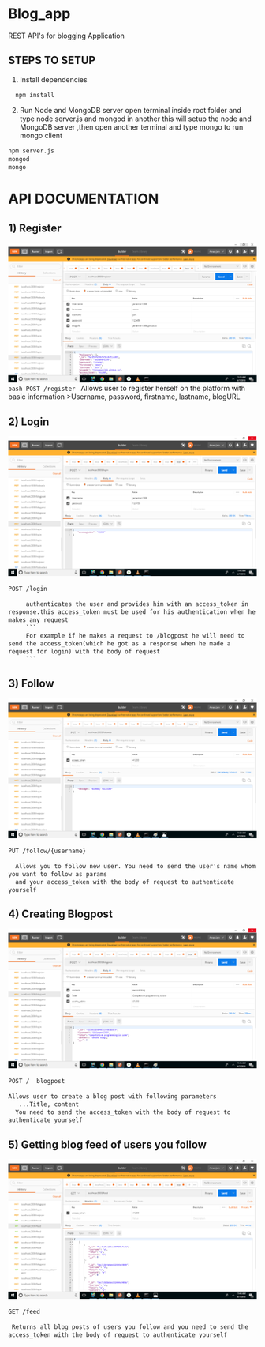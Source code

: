 # Blog_app
REST API's for blogging Application

## STEPS TO SETUP

1) Install dependencies
```bash
  npm install
  ```
  
2) Run Node and MongoDB server
  open terminal inside root folder and type node server.js and mongod in another this will setup the node and MongoDB server ,then open      another terminal and type mongo to run mongo client
  ```bash
  npm server.js
  mongod
  mongo
  ```
  # API DOCUMENTATION
  
 ## 1) Register
  ![alt text](https://github.com/jainaman1398/Blog_app/blob/master/images/register.png)
      ```bash
     POST /register
      ```
      Allows user to register herself on the platform with basic information
        >Username, password, firstname, lastname, blogURL
        
## 2) Login
 ![alt text](https://github.com/jainaman1398/Blog_app/blob/master/images/login.png)
 ```bash
 POST /login
 
 ```
         authenticates the user and provides him with an access_token in response.this access_token must be used for his authentication when he makes any request
         ```
         For example if he makes a request to /blogpost he will need to send the access_token(which he got as a response when he made a request for login) with the body of request 
         ```
##  3) Follow 
  ![alt text](https://github.com/jainaman1398/Blog_app/blob/master/images/follow.png)
  
  ```bash
  PUT /follow/{username}
  ```
      Allows you to follow new user. You need to send the user's name whom you want to follow as params
      and your access_token with the body of request to authenticate yourself
      
## 4) Creating Blogpost
![alt text](https://github.com/jainaman1398/Blog_app/blob/master/images/blogpost.png)

```bash
POST /  blogpost
```
    Allows user to create a blog post with following parameters
       ...Title, content
      You need to send the access_token with the body of request to authenticate yourself
      
 ## 5) Getting blog feed of users you follow
 ![alt text](https://github.com/jainaman1398/Blog_app/blob/master/images/got_blogs.png)
 
 ```bash
 GET /feed
 
 ```
     Returns all blog posts of users you follow and you need to send the access_token with the body of request to authenticate yourself
